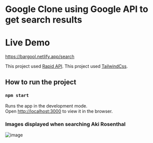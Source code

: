 # Google Clone using Google API to get search results

# Live Demo
https://bargool.netlify.app/search

This project used [Rapid API](https://rapidapi.com/).
This project used [TailwindCss](https://tailwindcss.com/).

## How to run the project

### `npm start`

Runs the app in the development mode.\
Open [http://localhost:3000](http://localhost:3000) to view it in the browser.

### Images displayed when searching Aki Rosenthal
![image](https://user-images.githubusercontent.com/64375555/138374654-90e07f27-49da-420c-b236-33a0b1f17bee.png)
